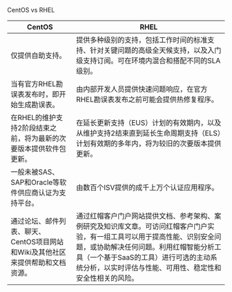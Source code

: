 CentOS vs RHEL

| CentOS                                                       | RHEL                                                         |
| ------------------------------------------------------------ | ------------------------------------------------------------ |
| 仅提供自助支持。                                             | 提供多种级别的支持，包括工作时间的标准支持、针对关键问题的高级全天候支持，以及入门级支持订阅。可在环境内混合和搭配不同的SLA级别。 |
| 当有官方RHEL勘误表发布时，即开始生成勘误表。                 | 由内部开发人员提供快速问题响应，在官方RHEL勘误表发布之前可能会提供热修复程序。 |
| 在RHEL的维护支持2阶段结束之前，将为最新的次要版本提供软件包更新。 | 在延长更新支持（EUS）计划的有效期内，以及从维护支持2结束直到延长生命周期支持（ELS）计划有效期的多年内，将为较旧的次要版本提供更新。 |
| 一般未被SAS、SAP和Oracle等软件供应商认证为支持平台。         | 由数百个ISV提供的成千上万个认证应用程序。                    |
| 通过论坛、邮件列表、聊天、CentOS项目网站和Wiki及其他社区来提供帮助和文档资源。 | 通过红帽客户门户网站提供文档、参考架构、案例研究及知识库文章。可访问红帽客户门户实验，有一组工具可以用于提高性能、识别安全问题，或协助解决任何问题。利用红帽智能分析工具（一个基于SaaS的工具）进行可选的主动系统分析，以实时评估与性能、可用性、稳定性和安全性相关的风险。 |

